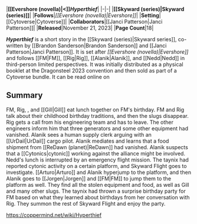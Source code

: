 |**[[Evershore (novella)\|<]]*Hyperthief***|
|-|-|
|**[[Skyward (series)\|Skyward (series)]]**|
|**Follows**|*[[Evershore (novella)\|Evershore]]*|
|**Setting**|[[Cytoverse\|Cytoverse]]|
|**Collaborators**|[[Janci Patterson\|Janci Patterson]]|
|**Released**|November 21, 2023|
|**Page Count**|18|

***Hyperthief*** is a short story in the [[Skyward (series)\|Skyward series]], co-written by [[Brandon Sanderson\|Brandon Sanderson]] and [[Janci Patterson\|Janci Patterson]]. It is set after *[[Evershore (novella)\|Evershore]]* and follows [[FM\|FM]], [[Rig\|Rig]], [[Alanik\|Alanik]], and [[Nedd\|Nedd]] in third-person limited perspectives. It was initially distributed as a physical booklet at the Dragonsteel 2023 convention and then sold as part of a Cytoverse bundle. It can be read online on 

## Summary
FM, Rig, , and [[Gill\|Gill]] eat lunch together on FM's birthday. FM and Rig talk about their childhood birthday traditions, and then the slugs disappear. Rig gets a call from his engineering team and has to leave. The other engineers inform him that three generators and some other equipment had vanished.
Alanik sees a human supply clerk arguing with an [[UrDail\|UrDail]] cargo pilot. Alanik mediates and learns that a food shipment from [[ReDawn (planet)\|ReDawn]] had vanished. Alanik suspects that a [[Cytonics\|cytonic]] working against the alliance might be involved.
Nedd's lunch is interrupted by an emergency flight mission. The taynix had reported cytonic activity on a certain platform, and Skyward Flight goes to investigate. [[Arturo\|Arturo]] and Alanik hyperjump to the platform, and then Alanik goes to [[Jorgen\|Jorgen]] and [[FM\|FM]] to jump them to the platform as well. They find all the stolen equipment and food, as well as Gill and many other slugs. The taynix had thrown a surprise birthday party for FM based on what they learned about birthdays from her conversation with Rig. They summon the rest of Skyward Flight and enjoy the party.



https://coppermind.net/wiki/Hyperthief